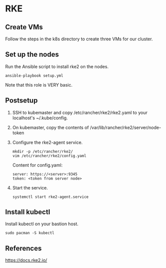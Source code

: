 # RKE

## Create VMs

Follow the steps in the k8s directory to create three VMs for our cluster.

## Set up the nodes

Run the Ansible script to install rke2 on the nodes.

```
ansible-playbook setup.yml
```

Note that this role is VERY basic. 

## Postsetup 

1. SSH to kubemaster and copy /etc/rancher/rke2/rke2.yaml to your localhost's ~/.kube/config.

2. On kubemaster, copy the contents of /var/lib/rancher/rke2/server/node-token

3. Configure the rke2-agent service.

    ```
    mkdir -p /etc/rancher/rke2/
    vim /etc/rancher/rke2/config.yaml
    ```

    Content for config.yaml:

    ```
    server: https://<server>:9345
    token: <token from server node>
    ```


4. Start the service.

    ```
    systemctl start rke2-agent.service
    ```

## Install kubectl

Install kubectl on your bastion host.

```
sudo pacman -S kubectl
```

## References

https://docs.rke2.io/